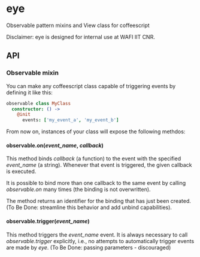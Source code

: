 # eye
Observable pattern mixins and View class for coffeescript

Disclaimer: eye is designed for internal use at WAFI IIT CNR.

## API

### Observable mixin
You can make any coffeescript class capable of triggering events by defining it like this:
```coffeescript
observable class MyClass
  constructor: () ->
    @init
      events: ['my_event_a', 'my_event_b']
```
From now on, instances of your class will expose the following methdos:

#### observable.on(_event_name_, _callback_)
This method binds _callback_ (a function) to the event with the specified _event_name_ (a string). Whenever that event is triggered, the given callback is executed.

It is possible to bind more than one callback to the same event by calling _observable.on_ many times (the binding is not overwritten).

The method returns an identifier for the binding that has just been created. (To Be Done: streamline this behavior and add unbind capabilities).

#### observable.trigger(_event_name_)
This method triggers the _event_name_ event. It is always necessary to call _observable.trigger_ explicitly, i.e., no attempts to automatically trigger events are made by _eye_. (To Be Done: passing parameters - discouraged)
